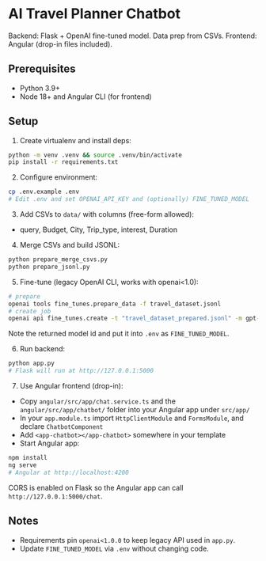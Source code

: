 # AI Travel Planner Chatbot

Backend: Flask + OpenAI fine-tuned model. Data prep from CSVs. Frontend: Angular (drop-in files included).

## Prerequisites
- Python 3.9+
- Node 18+ and Angular CLI (for frontend)

## Setup

1. Create virtualenv and install deps:
```bash
python -m venv .venv && source .venv/bin/activate
pip install -r requirements.txt
```

2. Configure environment:
```bash
cp .env.example .env
# Edit .env and set OPENAI_API_KEY and (optionally) FINE_TUNED_MODEL
```

3. Add CSVs to `data/` with columns (free-form allowed):
- query, Budget, City, Trip_type, interest, Duration

4. Merge CSVs and build JSONL:
```bash
python prepare_merge_csvs.py
python prepare_jsonl.py
```

5. Fine-tune (legacy OpenAI CLI, works with openai<1.0):
```bash
# prepare
openai tools fine_tunes.prepare_data -f travel_dataset.jsonl
# create job
openai api fine_tunes.create -t "travel_dataset_prepared.jsonl" -m gpt-3.5-turbo
```
Note the returned model id and put it into `.env` as `FINE_TUNED_MODEL`.

6. Run backend:
```bash
python app.py
# Flask will run at http://127.0.0.1:5000
```

7. Use Angular frontend (drop-in):
- Copy `angular/src/app/chat.service.ts` and the `angular/src/app/chatbot/` folder into your Angular app under `src/app/`
- In your `app.module.ts` import `HttpClientModule` and `FormsModule`, and declare `ChatbotComponent`
- Add `<app-chatbot></app-chatbot>` somewhere in your template
- Start Angular app:
```bash
npm install
ng serve
# Angular at http://localhost:4200
```

CORS is enabled on Flask so the Angular app can call `http://127.0.0.1:5000/chat`.

## Notes
- Requirements pin `openai<1.0.0` to keep legacy API used in `app.py`.
- Update `FINE_TUNED_MODEL` via `.env` without changing code.